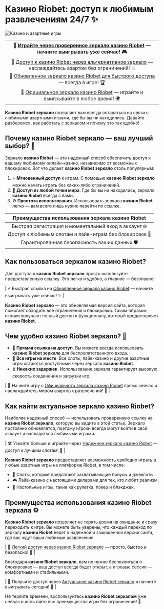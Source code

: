 # Казино Riobet: доступ к любимым развлечениям 24/7 ✨

![Казино и азартные игры](https://i.pinimg.com/originals/a9/29/6e/a9296ea1cf6a7c20a985e593451f0323.png)

| 🔗 [Играйте через проверенное зеркало казино Riobet](https://brandplay.link/dtx89f2L) — начните выигрывать уже сейчас! 🎮 |
| :-----------------------------------------------: |
| 🔗 [Доступ к казино Riobet через альтернативное зеркало](https://brandplay.link/dtx89f2L) — наслаждайтесь азартом без ограничений! 💥 |
| 🔗 [Обновленное зеркало казино Riobet для быстрого доступа](https://brandplay.link/dtx89f2L) — всегда в игре! 🏆 |
| 🔗 [Официальное зеркало казино Riobet](https://brandplay.link/dtx89f2L) — играйте и выигрывайте в любое время! 🌍 |

**Казино Riobet зеркало** позволяет вам всегда оставаться на связи с любимыми азартными играми, где бы вы ни находились. Давайте разберемся, как работать с зеркалом и почему это так удобно!

## Почему казино Riobet зеркало — ваш лучший выбор? 🎁
Зеркало **казино Riobet** — это надежный способ обеспечить доступ к вашему любимому онлайн-казино, независимо от возможных блокировок. Вот что делает **казино Riobet зеркало** столь популярным:

1. ⭐ **Мгновенный доступ** к играм. С помощью **казино Riobet зеркало** можно начать играть без каких-либо ограничений.
2. 🌉 **Доступ из любой точки мира**. Где бы вы ни находились, зеркало **казино Riobet** всегда с вами.
3. ⚙️ **Простота использования**. Использовать зеркало **казино Riobet** легко — вам всего лишь нужно перейти по ссылке.

| Преимущества использования зеркала казино Riobet |
|:-----------------------------------------------:|
| Быстрая регистрация и моментальный вход в аккаунт 🌐 |
| Доступ к любимым слотам и лайв-играм без блокировок 🎰 |
| Гарантированная безопасность ваших данных 🛡️ |

## Как пользоваться зеркалом казино Riobet?
Для доступа к **казино Riobet зеркало** просто используйте предоставленную ссылку. Это легко и удобно, а главное — безопасно! 

| ⚡ Быстрая ссылка на [Обновленное зеркало казино Riobet](https://brandplay.link/dtx89f2L) — начните выигрывать уже сейчас! ✨ |

**Казино Riobet зеркало** — это обновляемая версия сайта, которая помогает обходить все ограничения и блокировки. Таким образом, игроки получают полный доступ к функционалу, который предоставляет **казино Riobet**.

## Чем удобно казино Riobet зеркало? 🎉
- 🔗 **Прямая ссылка на доступ**. Вы можете всегда использовать **казино Riobet зеркало** для беспрепятственного входа.
- 🎫 **Все игры на месте**. Все слоты, лайв-казино и другие азартные игры остаются доступными через зеркало **казино Riobet**.
- ⏳ **Никаких задержек**. Использование зеркала гарантирует высокую скорость соединения и загрузки игр.

| 🚀 Начните игру с [Официального зеркала казино Riobet](https://brandplay.link/dtx89f2L) прямо сейчас и наслаждайтесь миром азартных развлечений! 🎁 |

## Как найти актуальное зеркало казино Riobet?
Наиболее надежный способ — использовать проверенную ссылку на **казино Riobet зеркало**, которую вы видите в этой статье. Зеркало постоянно обновляется, поэтому игроки всегда могут войти в свой аккаунт и насладиться любимыми играми.

| 🛠️ Узнайте больше и играйте через [Надежное зеркало казино Riobet](https://brandplay.link/dtx89f2L) — доступ к лучшим слотам! 🍌 |

**Казино Riobet зеркало** предоставляет возможность свободно играть в любые азартные игры на платформе Riobet, в том числе: 

- 🍋 Слоты, которые предлагают захватывающие бонусы и джекпоты.
- 🎮 Лайв-казино с настоящими дилерами для тех, кто любит реализм.
- 🎲 Настольные игры, такие как рулетка, покер и блэкджек.

## Преимущества использования казино Riobet зеркала ⚙️
**Казино Riobet зеркало** позволяет не терять время на ожидание и сразу переходить к игре. Вы можете быть уверены, что каждый переход по зеркалу **казино Riobet** ведет к надежной и защищенной версии сайта, где вас ждут ваши любимые развлечения.

| 🌼 [Легкий доступ через казино Riobet зеркало](https://brandplay.link/dtx89f2L) — просто, быстро и безопасно! 🌱 |

Благодаря **казино Riobet зеркало**, вам не нужно беспокоиться о блокировках — ваш доступ всегда будет открыт, а игровые сессии — комфортными и стабильными.

| 🌟 Получите доступ через [Актуальное казино Riobet зеркало](https://brandplay.link/dtx89f2L) и начните выигрывать сегодня! 🌟 |

Не теряйте времени, воспользуйтесь **казино Riobet зеркалом** уже сейчас и испытайте все преимущества игры без ограничений! 🎉
